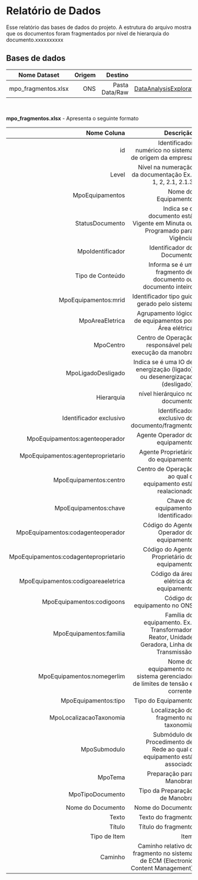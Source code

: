 
# Relatório de Dados

Esse relatório das bases de dados do projeto. A estrutura do arquivo mostra que os documentos foram fragmentados por nível de hierarquia do documento.xxxxxxxxxx


## Bases de dados

|Nome Dataset|Origem|Destino|Script|
| :---:| ---: | ---: | ---: |
mpo_fragmentos.xlsx|ONS|Pasta Data/Raw|[DataAnalysisExplorations.ipynb](../../Code/Analysis/DataAnalysisExploration.ipynb)|

</br>

**mpo_fragmentos.xlsx** - Apresenta o seguinte formato

| Nome Coluna | Descrição |
| ---:| ---: |
id| Identificador numérico no sistema de origem da empresa
Level | Nível na numeração da documentação Ex.: 1, 2, 2.1, 2.1.3
MpoEquipamentos | Nome do Equipamento
StatusDocumento| Indica se o documento está Vigente em Minuta ou Programado para Vigência
MpoIdentificador| Identificador do Documento
Tipo de Conteúdo| Informa se é um fragmento de documento ou documento inteiro
MpoEquipamentos:mrid| Identificador tipo guid gerado pelo sistema
MpoAreaEletrica| Agrupamento lógico de equipamentos por Área elétrica 
MpoCentro| Centro de Operação responsável pela execução da manobra
MpoLigadoDesligado| Indica se é uma IO de energização (ligado) ou desenergizaçao (desligado)
Hierarquia| nível hierárquico no documento
Identificador exclusivo| Identificador exclusivo do documento/fragmento
MpoEquipamentos:agenteoperador| Agente Operador do equipamento
MpoEquipamentos:agenteproprietario| Agente Proprietário do equipamento
MpoEquipamentos:centro| Centro de Operação ao qual o equipamento está realacionado
MpoEquipamentos:chave| Chave do equipamento. Identificador
MpoEquipamentos:codagenteoperador| Código do Agente Operador do equipamento
MpoEquipamentos:codagenteproprietario| Código do Agente Proprietário do equipamento
MpoEquipamentos:codigoareaeletrica| Código da área elétrica do equipamento
MpoEquipamentos:codigoons| Código do equipamento no ONS
MpoEquipamentos:familia| Família do equipamento. Ex.: Transformador, Reator, Unidade Geradora, Linha de Transmissão.
MpoEquipamentos:nomegerlim| Nome do equipamento no sistema gerenciador de limites de tensão e corrente.
MpoEquipamentos:tipo| Tipo do Equipamento
MpoLocalizacaoTaxonomia| Localização do fragmento na taxonomia
MpoSubmodulo| Submódulo de Procedimento de Rede ao qual o equipamento está associado
MpoTema| Preparação para Manobras
MpoTipoDocumento| Tipo da Preparação de Manobra
Nome do Documento| Nome do Documento
Texto| Texto do fragmento
Título| Título do fragmento
Tipo de Item| Item
Caminho| Caminho relativo do fragmento no sistema de ECM (Electronic Content Management)